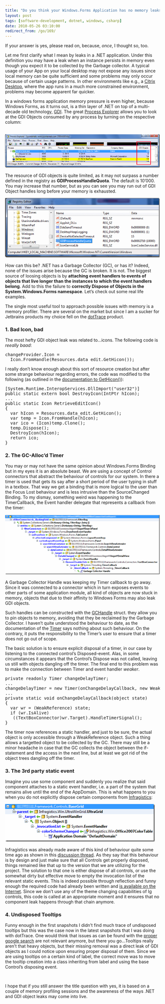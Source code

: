 ```yaml
---
title: "Do you think your Windows.Forms Application has no memory leaks?"
layout: post
tags: [software-development, dotnet, windows, csharp]
date: 2010-05-26 03:10:00
redirect_from: /go/169/
---
```


If your answer is yes, please read on, because, _once_, I thought so, too.

Let me first clarify what I mean by leaks in a .NET application. Under this definition you may have a leak when an instance persists in memory even though you expect it to be collected by the Garbage collector. A typical usage of your App on your local desktop may not expose any issues since local memory can be quite sufficient and some problems may only occur because of certain usage patterns. In other environments like e.g., a [Citrix Desktop](http://www.citrix.com/lang/English/home.asp), where the app runs in a much more constrained environment, problems may become apparent far quicker. 

In a windows forms application memory pressure is even higher, because Windows Forms, as it turns out, is a thin layer of .NET on top of a multi-decade old technology, [GDI](http://en.wikipedia.org/wiki/Graphics_Device_Interface). The great [Process Explorer](http://technet.microsoft.com/en-us/sysinternals/bb896653.aspx) allows you to look at the GDI Objects consumed by any process by turning on the respective column:

&nbsp;![gdiObjects](/assets/gdiObjects_6ffad6a0-8d1a-496a-93b8-ddf5f53cc21a.png "gdiObjects") 

The resource of GDI objects is quite limited, as it may not surpass a number defined in the registry as **GDIProcessHandleQuota**. The default is 10’000. You may increase that number, but as you can see you may run out of GDI Object handles long before your memory is exhausted.

![handleQuota](/assets/handleQuota_5cab2b59-cbb5-4178-8868-0c5082df4bd0.png "handleQuota") 

How can this be? .NET has a Garbage Collector (GC), or has it? Indeed, none of the issues arise because the GC is broken. It is not. The biggest source of loosing objects is by **attaching event handlers to events of objects that live longer than the instances to which the event handlers belong**. Add to this the failure to **correctly Dispose of Objects in the System.Windows.Forms namespace**. Let’s check out some real life examples.

The single most useful tool to approach possible issues with memory is a memory profiler. There are several on the market but since I am a sucker for Jetbrains products my choice fell on the [dotTrace](http://www.jetbrains.com/profiler/features/index.html) product.

### 1. Bad Icon, bad

The most hefty GDI object leak was related to…icons. The following code is _reeally baad_:

 <div style="padding-bottom: 0px; margin: 0px; padding-left: 0px; padding-right: 0px; display: inline; float: none; padding-top: 0px" id="scid:812469c5-0cb0-4c63-8c15-c81123a09de7:c99699f5-203e-48c1-908c-6d82e68ce008" class="wlWriterEditableSmartContent"><pre name="code" class="c#">changeProvider.Icon = 
  Icon.FromHandle(Resources.data_edit.GetHicon());</pre></div>

I really don’t know enough about this sort of resource creation but after some strange behaviour regarding errors, the code was modified to the following (as outlined in the [documentation to GetHicon()](http://msdn.microsoft.com/en-us/library/system.drawing.bitmap.gethicon.aspx)):

<div style="padding-bottom: 0px; margin: 0px; padding-left: 0px; padding-right: 0px; display: inline; float: none; padding-top: 0px" id="scid:812469c5-0cb0-4c63-8c15-c81123a09de7:0c5123fc-0219-494f-b88a-02105d69d70b" class="wlWriterEditableSmartContent"><pre name="code" class="c#">[System.Runtime.InteropServices.DllImport("user32")]
public static extern bool DestroyIcon(IntPtr hIcon);
...
public static Icon RetrieveEditIcon()
{
  var hIcon = Resources.data_edit.GetHicon();
  var temp = Icon.FromHandle(hIcon);
  var ico = (Icon)temp.Clone();
  temp.Dispose();
  DestroyIcon(hIcon);
  return ico;
}</pre></div>

### 2. The GC-Alloc’d Timer

You may or may not have the same opinion about Windows.Forms Binding but in my eyes it is an absolute beast. We are using a concept of Control connectors that abstract the behaviour of controls for our system. In there a timer is used that gets its say after a short period of the user typing in stuff in a textbox. That way we get a binding that is more logical to the user than the Focus Lost behaviour and is less intrusive than the SourceChanged Binding. To my dismay, something weird was happening to the TimerCallback, the Event handler delegate that represents a callback from the timer:

![timerLeak](/assets/timerLeak_6e94ad39-e5bd-4722-8a31-7ec4b782389c.png "timerLeak") 

A Garbage Collector Handle was keeping my Timer callback to go away. Since it was connected to a connector which in turn exposes events to other parts of some application module, all kind of objects are now stuck in memory, objects that due to their affinity to Windows Forms may also leak GDI objects.

Such handles can be constructed with the [GCHandle](http://msdn.microsoft.com/en-us/library/system.runtime.interopservices.gchandle_members(v=VS.100).aspx) struct. they allow you to pin objects to memory, avoiding that they be reclaimed by the Garbage Collector. I haven’t quite understood the behaviour to date, as the documentation of the [Timer](http://msdn.microsoft.com/en-us/library/system.threading.timer.aspx) says nothing about such behaviour. On the contrary, it puts the responsibility to the Timer’s user to ensure that a timer does not go out of scope.

The basic solution is to ensure explicit disposal of a timer, in our case by listening to the connected control’s Disposed-event. Alas, in some circumstances it appears that the Control’s Dispose was not called, leaving us still with objects dangling off the timer. The final end to this problem was to make the connection between Timer and event handler _weaker_.

<div style="padding-bottom: 0px; margin: 0px; padding-left: 0px; padding-right: 0px; display: inline; float: none; padding-top: 0px" id="scid:812469c5-0cb0-4c63-8c15-c81123a09de7:1847e869-180d-472a-af31-81db5edffbe2" class="wlWriterEditableSmartContent"><pre name="code" class="c#">private readonly Timer changeDelayTimer;
...
changeDelayTimer = new Timer(onChangeDelayCallback, new WeakReference(this), ...);
...
private static void onChangeDelayCallback(object state)
{
  var wr = (WeakReference) state;
  if (wr.IsAlive)
   ((TextBoxConnector)wr.Target).HandleTimerSignal();
}</pre></div>

The timer now references a static handler, and just to be sure, the actual object is only accessible through a WeakReference object. Such a thing allows a targetted object to be collected by the GC. There may still be a minor headache in case that the GC collects the object between the if-statement and the access in the next line, but at least we got rid of the object trees dangling off the timer.

### 3. The 3rd party static event

Imagine you use some component and suddenly you realize that said component attaches to a static event handler, i.e. a part of the system that remains alive until the end of the AppDomain. This is what happens to you when you do not explicitly dispose certain components from [Infragistics](http://www.infragistics.com/):

![gridLeak](/assets/gridLeak_534c2e57-c6a5-447c-8714-6245a2af9029.png "gridLeak")

Infragistics was already made aware of this kind of behaviour quite some time ago as shown in this [discussion thread](http://forums.infragistics.com/forums/t/20841.aspx). As they say that this behaviour is by design and just make sure that all Controls get properly disposed, things remained like that up to the version that we are utilizing for the project. The solution to that one is either dispose of all controls, or use the somewhat dirty but effective move to empty the invocation list of the relevant static events. This is indeed possible through reflection and funny enough the required code had already been written and [is available on the Internet](http://subjectively.blogspot.com/2009/03/importance-of-recycling-memory.html). Since we don’t use any of the theme changing capabilities of Ig controls, this code is called at an appropriate moment and it ensures that no component leak happens through that chain anymore.

### 4. Undisposed Tooltips

Funny enough in the first snapshots I didn’t find much trace of undisposed tooltips but this was the case now in the latest snapshots that I was doing with dotTrace. One would think that issues as can be found with the [proper google search](http://www.google.de/search?ie=UTF-8&amp;q=windows+forms+tooltip+gdi+object+leak) are not relevant anymore, but there you go…Tooltips really aren’t that heavy objects, but their missing removal was a direct leak of GDI objects as I could notice upon ensuring proper disposal of them. Since we are using tooltips on a certain kind of label, the correct move was to move the tooltip creation into a class inheriting from label and using the base Control’s disposing event.

&nbsp;

I hope that if you still answer the title question with yes, it is based on a couple of memory profiling sessions and the awareness of the ways .NET and GDI object leaks may come into live.
